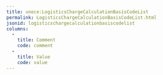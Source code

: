 ```yaml
---
title: unece:LogisticsChargeCalculationBasisCodeList
permalink: LogisticsChargeCalculationBasisCodeList.html
jsonid: logisticschargecalculationbasiscodelist
columns:
  - 
    title: Comment
    code: comment
  - 
    title: Value
    code: value
---
```

